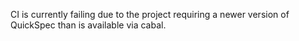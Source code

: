 CI is currently failing due to the project requiring a newer version of QuickSpec than is available via cabal.
